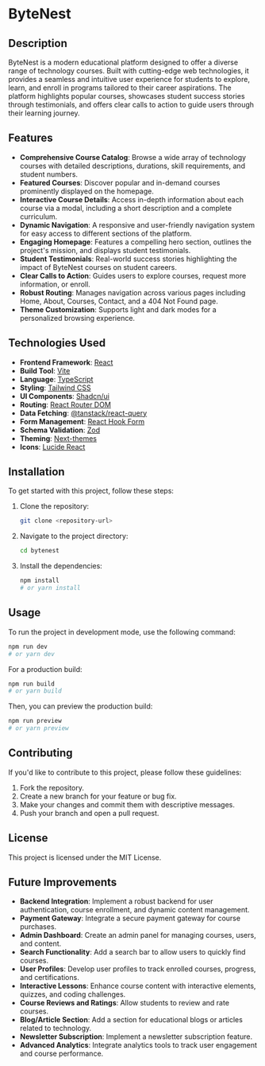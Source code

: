 # ByteNest

## Description

ByteNest is a modern educational platform designed to offer a diverse range of technology courses. Built with cutting-edge web technologies, it provides a seamless and intuitive user experience for students to explore, learn, and enroll in programs tailored to their career aspirations. The platform highlights popular courses, showcases student success stories through testimonials, and offers clear calls to action to guide users through their learning journey.

## Features

*   **Comprehensive Course Catalog**: Browse a wide array of technology courses with detailed descriptions, durations, skill requirements, and student numbers.
*   **Featured Courses**: Discover popular and in-demand courses prominently displayed on the homepage.
*   **Interactive Course Details**: Access in-depth information about each course via a modal, including a short description and a complete curriculum.
*   **Dynamic Navigation**: A responsive and user-friendly navigation system for easy access to different sections of the platform.
*   **Engaging Homepage**: Features a compelling hero section, outlines the project's mission, and displays student testimonials.
*   **Student Testimonials**: Real-world success stories highlighting the impact of ByteNest courses on student careers.
*   **Clear Calls to Action**: Guides users to explore courses, request more information, or enroll.
*   **Robust Routing**: Manages navigation across various pages including Home, About, Courses, Contact, and a 404 Not Found page.
*   **Theme Customization**: Supports light and dark modes for a personalized browsing experience.

## Technologies Used

*   **Frontend Framework**: [React](https://react.dev/)
*   **Build Tool**: [Vite](https://vitejs.dev/)
*   **Language**: [TypeScript](https://www.typescriptlang.org/)
*   **Styling**: [Tailwind CSS](https://tailwindcss.com/)
*   **UI Components**: [Shadcn/ui](https://ui.shadcn.com/)
*   **Routing**: [React Router DOM](https://reactrouter.com/en/main)
*   **Data Fetching**: [@tanstack/react-query](https://tanstack.com/query/latest)
*   **Form Management**: [React Hook Form](https://react-hook-form.com/)
*   **Schema Validation**: [Zod](https://zod.dev/)
*   **Theming**: [Next-themes](https://github.com/pacocoursey/next-themes)
*   **Icons**: [Lucide React](https://lucide.dev/)

## Installation

To get started with this project, follow these steps:

1.  Clone the repository:
    ```bash
    git clone <repository-url>
    ```
2.  Navigate to the project directory:
    ```bash
    cd bytenest
    ```
3.  Install the dependencies:
    ```bash
    npm install
    # or yarn install
    ```

## Usage

To run the project in development mode, use the following command:

```bash
npm run dev
# or yarn dev
```

For a production build:

```bash
npm run build
# or yarn build
```

Then, you can preview the production build:

```bash
npm run preview
# or yarn preview
```

## Contributing

If you'd like to contribute to this project, please follow these guidelines:

1.  Fork the repository.
2.  Create a new branch for your feature or bug fix.
3.  Make your changes and commit them with descriptive messages.
4.  Push your branch and open a pull request.

## License

This project is licensed under the MIT License.

## Future Improvements

*   **Backend Integration**: Implement a robust backend for user authentication, course enrollment, and dynamic content management.
*   **Payment Gateway**: Integrate a secure payment gateway for course purchases.
*   **Admin Dashboard**: Create an admin panel for managing courses, users, and content.
*   **Search Functionality**: Add a search bar to allow users to quickly find courses.
*   **User Profiles**: Develop user profiles to track enrolled courses, progress, and certifications.
*   **Interactive Lessons**: Enhance course content with interactive elements, quizzes, and coding challenges.
*   **Course Reviews and Ratings**: Allow students to review and rate courses.
*   **Blog/Article Section**: Add a section for educational blogs or articles related to technology.
*   **Newsletter Subscription**: Implement a newsletter subscription feature.
*   **Advanced Analytics**: Integrate analytics tools to track user engagement and course performance.


